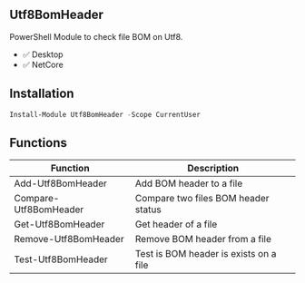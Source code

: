 ## Utf8BomHeader

PowerShell Module to check file BOM on Utf8.

* :white_check_mark: Desktop
* :white_check_mark: NetCore

## Installation

```ps1
Install-Module Utf8BomHeader -Scope CurrentUser
```


## Functions

Function | Description
---- | ----
Add-Utf8BomHeader | Add BOM header to a file
Compare-Utf8BomHeader | Compare two files BOM header status
Get-Utf8BomHeader | Get header of a file
Remove-Utf8BomHeader | Remove BOM header from a file
Test-Utf8BomHeader | Test is BOM header is exists on a file
